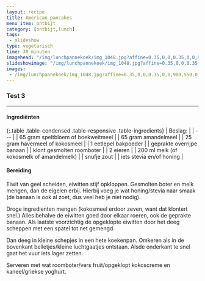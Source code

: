 ```yaml
---
layout: recipe
title: American pancakes
menu_item: ontbijt
category: [ontbijt,lunch]
tags:
 - slideshow
type: vegetarisch
time: 30 minuten
imagehead: "/img/lunchpannekoek/img_1048.jpg?affine=0.35,0,0,0.35,0,0,900,450,0,100"
slideshowimage: "/img/lunchpannekoek/img_1048.jpg?affine=0.35,0,0,0.35,0,0,900,550,0,0"
images:
 - /img/lunchpannekoek/img_1048.jpg?affine=0.35,0,0,0.35,0,0,900,550,0,0
---
```


### Test 3

---

#### Ingredi&euml;nten

{:.table .table-condensed .table-responsive .table-ingredients}
| Beslag: |
| --- |
| 65 gram speltbloem of boekweitmeel |
| 65 gram amandelmeel |
| 25 gram havermeel of kokosmeel |
| 1 eetlepel bakpoeder |
| geprakte overrijpe banaan |
| klont gesmolten roomboter |
| 2 eieren |
| 200 ml melk (of kokosmelk of amandelmelk) |
| snufje zout |
| iets stevia en/of honing |


#### Bereiding

Eiwit van geel scheiden, eiwitten stijf opkloppen.
Gesmolten boter en melk mengen,  dan de eigelen erbij. Hierbij voeg je wat honing/stevia naar smaak (de banaan is ook al zoet, dus veel heb je niet nodig).  

Droge ingredienten mengen (kokosmeel erdoor zeven, want dat klontert snel.) Alles behalve de eiwitten goed door elkaar roeren, ook de geprakte banaan. Als laatste voorzichtig de opgeklopte eiwitten door het deeg scheppen met een spatel tot net gemengd.  

Dan deeg in kleine schepjes in een hete koekenpan. Omkeren als in de bovenkant belletjes/kleine luchtgaatjes ontstaan. Alsde onderkant te snel gaat het vuur iets lager zetten.  

Serveren met wat roomboter/vers fruit/opgeklopt kokoscreme en kaneel/griekse yoghurt.